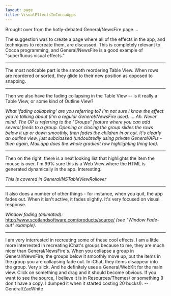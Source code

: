 ```yaml
---
layout: page
title: VisualEffectsInCocoaApps
---
```




Brought over from the hotly-debated General/NewsFire page ...

The suggestion was to create a page where all of the effects in the app, and techniques to recreate them, are discussed.  This is completely relevant to Cocoa programming, and General/NewsFire is a good example of "superfluous visual effects."

----

The most noticable part is the smooth reordering Table View.  When rows are reordered or sorted, they glide to their new position as opposed to snapping.

----

Then we also have the fading collapsing in the Table View -- is it really a Table View, or some kind of Outline View?

*What 'fading collapsing' are you referring to? I'm not sure I know the effect you're talking about (I'm a regular General/NewsFire user). ... Ah. Never mind. The OP is referring to the "Groups" feature where you can add several feeds to a group. Opening or closing the group slides the rows below it up or down smoothly, then fades the children in or out. It's clearly an outline view, just subclassed (undoubtedly using private General/APIs - then again, Mail.app does the whole gradient row highlighting thing too).*

----

Then on the right, there is a neat looking list that highlights the item the mouse is over.  I'm 99% sure this is a Web View where the HTML is generated dynamically in the app.  Interesting.

*This is covered in General/NSTableViewRollover*

----

It also does a number of other things - for instance, when you quit, the app fades out. When it isn't active, it fades slightly. It's very focused on visual response.

*Window fading (animated):* http://www.scotlandsoftware.com/products/source/ *(see "Window Fade-out" example).*

----

I am very interrested in recreating some of these cool effects. I am a little more interrested in recreating iChat's groups because to me, they are much nicer than General/NewsFire's. When you collapse a group in General/NewsFire, the groups below it smoothly move up, but the items in the group you are collapsing fade out. In iChat, they items disappear into the group. Very slick. And he definitely uses a General/WebKit for the main view. Click on something and drag and it should become obvious. If you want to see the source, I believe it is in Resources/Themes/ or something (I don't have a copy. I dumped it when it started costing 20 bucks!).
--General/ZacWhite
